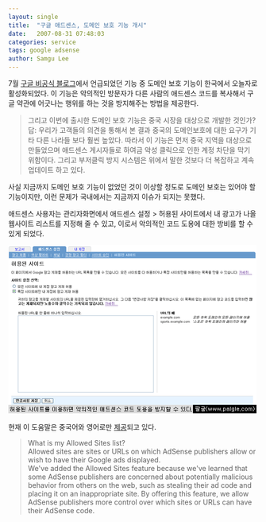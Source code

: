 ```yaml
---
layout: single
title:  "구글 애드센스, 도메인 보호 기능 개시"
date:   2007-08-31 07:48:03
categories: service
tags: google adsense
author: Samgu Lee
---
```

7월 [구글 비공식 블로그](http://hoogle.kr/entry/%EA%B5%AC%EA%B8%80-%EC%95%A0%EB%93%9C%EC%84%BC%EC%8A%A4-%EC%A4%91%EA%B5%AD%EC%97%90%EC%84%9C-%EC%A4%91%EA%B5%AD%EB%8F%88%EC%9C%BC%EB%A1%9C-%EA%B3%A7-%EC%A7%80%EB%B6%88)에서 언급되었던 기능 중 도메인 보호 기능이 한국에서 오늘자로 활성화되었다. 이 기능은 악의적인 방문자가 다른 사람의 애드센스 코드를 복사해서 구글 약관에 어긋나는 행위를 하는 것을 방지해주는 방법을 제공한다.

> 그리고 이번에 출시한 도메인 보호 기능은 중국 시장을 대상으로 개발한 것인가?  
> 답: 우리가 고객들의 의견을 통해서 본 결과 중국의 도메인보호에 대한 요구가 기타 다른 나라들 보다 훨씬 높았다. 따라서 이 기능은 먼저 중국 지역을 대상으로 만들었으며 애드센스 게시자들로 하여금 악성 클릭으로 인한 계정 차단을 막기 위함이다. 그리고 부저클릭 방지 시스템은 위에서 말한 것보다 더 복잡하고 계속 업데이트 하고 있다.


사실 지금까지 도메인 보호 기능이 없었던 것이 이상할 정도로 도메인 보호는 있어야 할 기능이지만, 이런 문제가 국내에서는 지금까지 이슈가 되지는 못했다.

애드센스 사용자는 관리자화면에서 애드센스 설정 > 허용된 사이트에서 내 광고가 나올 웹사이트 리스트를 지정해 줄 수 있고, 이로서 악의적인 코드 도용에 대한 방비를 할 수 있게 되었다.

![허용된 사이트 메뉴를 이용하면 악의적인 애드센스 코드 도용을 방지할 수 있다](/assets/adsense-allow-on.gif)

현재 이 도움말은 중국어와 영어로만 [제공](https://www.google.com/adsense/support/bin/answer.py?answer=53473)되고 있다.

> What is my Allowed Sites list?  
> Allowed sites are sites or URLs on which AdSense publishers allow or wish to have their Google ads displayed.  
> We've added the Allowed Sites feature because we've learned that some AdSense publishers are concerned about potentially malicious behavior from others on the web, such as stealing their ad code and placing it on an inappropriate site. By offering this feature, we allow AdSense publishers more control over which sites or URLs can have their AdSense code.
